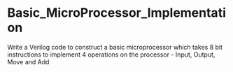 # Basic_MicroProcessor_Implementation
Write a Verilog code to construct a basic microprocessor which takes 8 bit instructions to implement 4 operations on the processor - Input, Output, Move and Add
